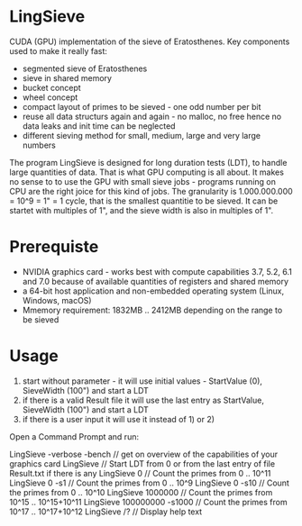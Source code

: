 # LingSieve
CUDA (GPU) implementation of the sieve of Eratosthenes.
Key components used to make it really fast:
 - segmented sieve of Eratosthenes
 - sieve in shared memory
 - bucket concept
 - wheel concept
 - compact layout of primes to be sieved - one odd number per bit
 - reuse all data structurs again and again - no malloc, no free hence no data leaks and init time can be neglected
 - different sieving method for small, medium, large and very large numbers


The program LingSieve is designed for long duration tests (LDT), to handle large quantities of data. That is what GPU computing is all about. It makes no sense to to use the GPU with small sieve jobs - programs running on CPU are the right joice for this kind of jobs.
The granularity is 1.000.000.000 = 10^9 = 1" = 1 cycle, that is the smallest quantitie to be sieved. It can be startet with multiples of 1", and the sieve width is also in multiples of 1".


Prerequiste
===========

 - NVIDIA graphics card - works best with compute capabilities 3.7, 5.2, 6.1 and 7.0
   because of available quantities of registers and shared memory
 - a 64-bit host application and non-embedded operating system (Linux, Windows, macOS)
 - Mmemory requirement: 1832MB .. 2412MB depending on the range to be sieved
 

Usage
=====

  1) start without parameter - it will use initial values - StartValue (0), SieveWidth (100") and start a LDT
  2) if there is a valid Result file it will use the last entry as StartValue, SieveWidth (100") and start a LDT
  3) if there is a user input it will use it instead of 1) or 2)

  Open a Command Prompt and run:

  LingSieve -verbose -bench	// get on overview of the capabilities of your graphics card
  LingSieve			      // Start LDT from 0 or from the last entry of file Result.txt if there is any
  LingSieve 0			    // Count the primes from 0 .. 10^11
  LingSieve 0 -s1		  // Count the primes from 0 .. 10^9
  LingSieve 0 -s10		// Count the primes from 0 .. 10^10
  LingSieve 1000000		// Count the primes from 10^15 .. 10^15+10^11
  LingSieve 100000000 -s1000	// Count the primes from 10^17 .. 10^17+10^12
  LingSieve /?			  // Display help text

